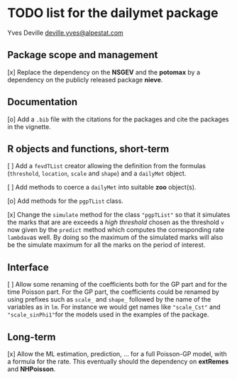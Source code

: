 TODO list for the **dailymet** package
================
Yves Deville <deville.yves@alpestat.com>

## Package scope and management

\[x\] Replace the dependency on the **NSGEV** and the **potomax** by a
dependency on the publicly released package **nieve**.

## Documentation

\[o\] Add a `.bib` file with the citations for the packages and cite the
packages in the vignette.

## R objects and functions, short-term

\[ \] Add a `fevdTList` creator allowing the definition from the
formulas (`threshold`, `location`, `scale` and `shape`) and a `dailyMet`
object.

\[ \] Add methods to coerce a `dailyMet` into suitable **zoo**
object(s).

\[o\] Add methods for the `pgpTList` class.

\[x\] Change the `simulate` method for the class `"pgpTList"` so that it
simulates the marks that are are exceeds a *high threshold* chosen as
the threshold `v` now given by the `predict` method which computes the
corresponding rate `lambdav`as well. By doing so the maximum of the
simulated marks will also be the simulate maximum for all the marks on
the period of interest.

## Interface

\[ \] Allow some renaming of the coefficients both for the GP part and
for the time Poisson part. For the GP part, the coefficients could be
renamed by using prefixes such as `scale_` and `shape_` followed by the
name of the variables as in `lm`. For instance we would get names like
`"scale_Cst"` and `"scale_sinPhi1"`for the models used in the examples
of the package.

## Long-term

\[x\] Allow the ML estimation, prediction, … for a full Poisson-GP
model, with a formula for the rate. This eventually should the
dependency on **extRemes** and **NHPoisson**.
